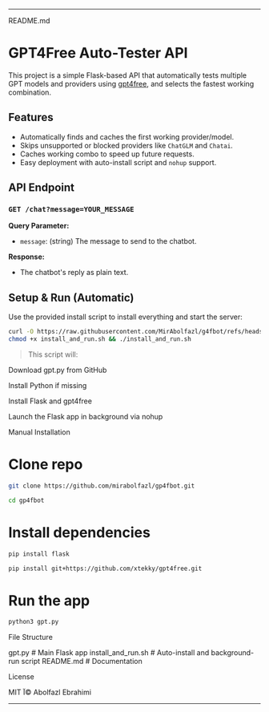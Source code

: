 

---

README.md

# GPT4Free Auto-Tester API

This project is a simple Flask-based API that automatically tests multiple GPT models and providers using [gpt4free](https://github.com/xtekky/gpt4free), and selects the fastest working combination.

## Features

- Automatically finds and caches the first working provider/model.
- Skips unsupported or blocked providers like `ChatGLM` and `Chatai`.
- Caches working combo to speed up future requests.
- Easy deployment with auto-install script and `nohup` support.

## API Endpoint

### `GET /chat?message=YOUR_MESSAGE`

**Query Parameter:**

- `message`: (string) The message to send to the chatbot.

**Response:**

- The chatbot's reply as plain text.

## Setup & Run (Automatic)

Use the provided install script to install everything and start the server:

```bash
curl -O https://raw.githubusercontent.com/MirAbolfazl/g4fbot/refs/heads/main/install_and_run.sh
chmod +x install_and_run.sh && ./install_and_run.sh
```

> This script will:

Download gpt.py from GitHub

Install Python if missing

Install Flask and gpt4free

Launch the Flask app in background via nohup




Manual Installation

# Clone repo
```bash
git clone https://github.com/mirabolfazl/gp4fbot.git
```
```bash
cd gp4fbot
```
# Install dependencies
```bash
pip install flask
```
```bash
pip install git+https://github.com/xtekky/gpt4free.git
```
# Run the app
```bash
python3 gpt.py
```
File Structure

gpt.py                 # Main Flask app
install_and_run.sh     # Auto-install and background-run script
README.md              # Documentation

License

MIT آ© Abolfazl Ebrahimi

---
